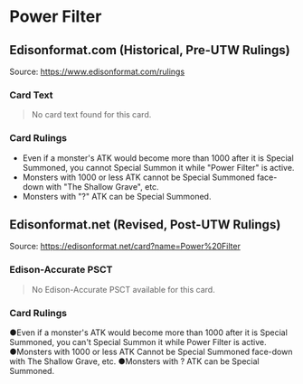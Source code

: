 # Power Filter

## Edisonformat.com (Historical, Pre-UTW Rulings)

Source: https://www.edisonformat.com/rulings

### Card Text

> No card text found for this card.

### Card Rulings

*   Even if a monster's ATK would become more than 1000 after it is Special Summoned, you cannot Special Summon it while "Power Filter" is active.
*   Monsters with 1000 or less ATK cannot be Special Summoned face-down with "The Shallow Grave", etc.
*   Monsters with "?" ATK can be Special Summoned.

## Edisonformat.net (Revised, Post-UTW Rulings)

Source: https://edisonformat.net/card?name=Power%20Filter

### Edison-Accurate PSCT

> No Edison-Accurate PSCT available for this card.

### Card Rulings

●Even if a monster's ATK would become more than 1000 after it is Special Summoned, you can't Special Summon it while Power Filter is active.
●Monsters with 1000 or less ATK Cannot be Special Summoned face-down with The Shallow Grave, etc.
●Monsters with ? ATK can be Special Summoned.
            